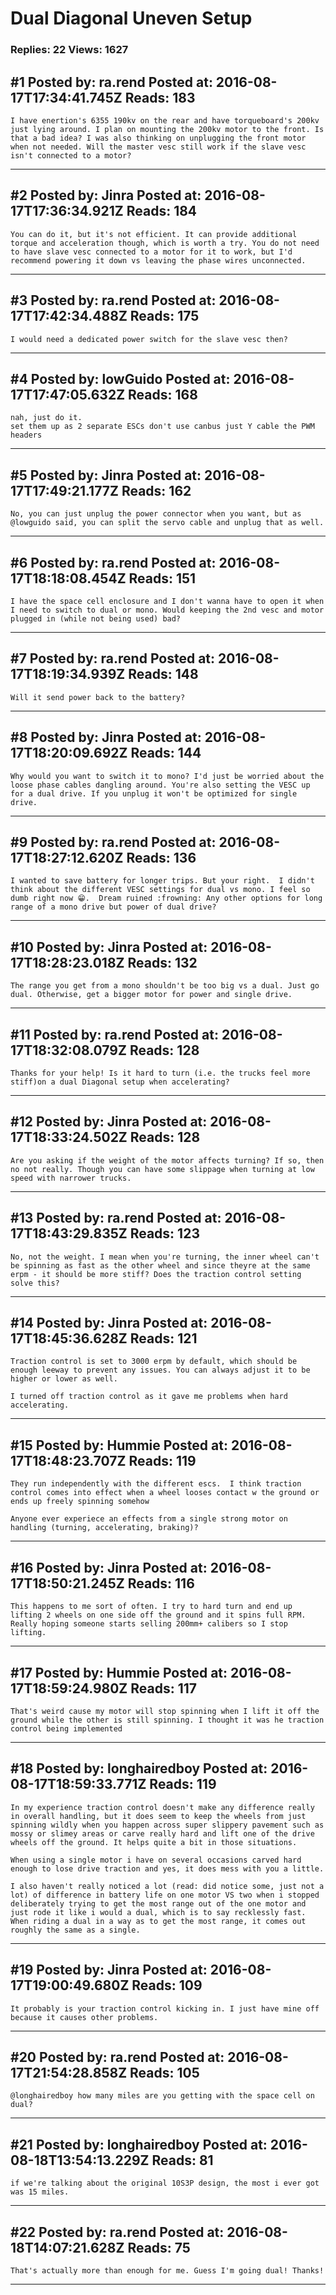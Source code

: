 # Dual Diagonal Uneven Setup

### Replies: 22 Views: 1627

## \#1 Posted by: ra.rend Posted at: 2016-08-17T17:34:41.745Z Reads: 183

```
I have enertion's 6355 190kv on the rear and have torqueboard's 200kv just lying around. I plan on mounting the 200kv motor to the front. Is that a bad idea? I was also thinking on unplugging the front motor when not needed. Will the master vesc still work if the slave vesc isn't connected to a motor?
```

---
## \#2 Posted by: Jinra Posted at: 2016-08-17T17:36:34.921Z Reads: 184

```
You can do it, but it's not efficient. It can provide additional torque and acceleration though, which is worth a try. You do not need to have slave vesc connected to a motor for it to work, but I'd recommend powering it down vs leaving the phase wires unconnected.
```

---
## \#3 Posted by: ra.rend Posted at: 2016-08-17T17:42:34.488Z Reads: 175

```
I would need a dedicated power switch for the slave vesc then?
```

---
## \#4 Posted by: lowGuido Posted at: 2016-08-17T17:47:05.632Z Reads: 168

```
nah, just do it.
set them up as 2 separate ESCs don't use canbus just Y cable the PWM headers
```

---
## \#5 Posted by: Jinra Posted at: 2016-08-17T17:49:21.177Z Reads: 162

```
No, you can just unplug the power connector when you want, but as @lowguido said, you can split the servo cable and unplug that as well.
```

---
## \#6 Posted by: ra.rend Posted at: 2016-08-17T18:18:08.454Z Reads: 151

```
I have the space cell enclosure and I don't wanna have to open it when I need to switch to dual or mono. Would keeping the 2nd vesc and motor plugged in (while not being used) bad?
```

---
## \#7 Posted by: ra.rend Posted at: 2016-08-17T18:19:34.939Z Reads: 148

```
Will it send power back to the battery?
```

---
## \#8 Posted by: Jinra Posted at: 2016-08-17T18:20:09.692Z Reads: 144

```
Why would you want to switch it to mono? I'd just be worried about the loose phase cables dangling around. You're also setting the VESC up for a dual drive. If you unplug it won't be optimized for single drive.
```

---
## \#9 Posted by: ra.rend Posted at: 2016-08-17T18:27:12.620Z Reads: 136

```
I wanted to save battery for longer trips. But your right.  I didn't think about the different VESC settings for dual vs mono. I feel so dumb right now 😁.  Dream ruined :frowning: Any other options for long range of a mono drive but power of dual drive?
```

---
## \#10 Posted by: Jinra Posted at: 2016-08-17T18:28:23.018Z Reads: 132

```
The range you get from a mono shouldn't be too big vs a dual. Just go dual. Otherwise, get a bigger motor for power and single drive.
```

---
## \#11 Posted by: ra.rend Posted at: 2016-08-17T18:32:08.079Z Reads: 128

```
Thanks for your help! Is it hard to turn (i.e. the trucks feel more stiff)on a dual Diagonal setup when accelerating?
```

---
## \#12 Posted by: Jinra Posted at: 2016-08-17T18:33:24.502Z Reads: 128

```
Are you asking if the weight of the motor affects turning? If so, then no not really. Though you can have some slippage when turning at low speed with narrower trucks.
```

---
## \#13 Posted by: ra.rend Posted at: 2016-08-17T18:43:29.835Z Reads: 123

```
No, not the weight. I mean when you're turning, the inner wheel can't be spinning as fast as the other wheel and since theyre at the same erpm - it should be more stiff? Does the traction control setting solve this?
```

---
## \#14 Posted by: Jinra Posted at: 2016-08-17T18:45:36.628Z Reads: 121

```
Traction control is set to 3000 erpm by default, which should be enough leeway to prevent any issues. You can always adjust it to be higher or lower as well.

I turned off traction control as it gave me problems when hard accelerating.
```

---
## \#15 Posted by: Hummie Posted at: 2016-08-17T18:48:23.707Z Reads: 119

```
They run independently with the different escs.  I think traction control comes into effect when a wheel looses contact w the ground or ends up freely spinning somehow 

Anyone ever experiece an effects from a single strong motor on handling (turning, accelerating, braking)?
```

---
## \#16 Posted by: Jinra Posted at: 2016-08-17T18:50:21.245Z Reads: 116

```
This happens to me sort of often. I try to hard turn and end up lifting 2 wheels on one side off the ground and it spins full RPM. Really hoping someone starts selling 200mm+ calibers so I stop lifting.
```

---
## \#17 Posted by: Hummie Posted at: 2016-08-17T18:59:24.980Z Reads: 117

```
That's weird cause my motor will stop spinning when I lift it off the ground while the other is still spinning. I thought it was he traction control being implemented
```

---
## \#18 Posted by: longhairedboy Posted at: 2016-08-17T18:59:33.771Z Reads: 119

```
In my experience traction control doesn't make any difference really in overall handling, but it does seem to keep the wheels from just spinning wildly when you happen across super slippery pavement such as mossy or slimey areas or carve really hard and lift one of the drive wheels off the ground. It helps quite a bit in those situations. 

When using a single motor i have on several occasions carved hard enough to lose drive traction and yes, it does mess with you a little. 

I also haven't really noticed a lot (read: did notice some, just not a lot) of difference in battery life on one motor VS two when i stopped deliberately trying to get the most range out of the one motor and just rode it like i would a dual, which is to say recklessly fast. When riding a dual in a way as to get the most range, it comes out roughly the same as a single.
```

---
## \#19 Posted by: Jinra Posted at: 2016-08-17T19:00:49.680Z Reads: 109

```
It probably is your traction control kicking in. I just have mine off because it causes other problems.
```

---
## \#20 Posted by: ra.rend Posted at: 2016-08-17T21:54:28.858Z Reads: 105

```
@longhairedboy how many miles are you getting with the space cell on dual?
```

---
## \#21 Posted by: longhairedboy Posted at: 2016-08-18T13:54:13.229Z Reads: 81

```
if we're talking about the original 10S3P design, the most i ever got was 15 miles.
```

---
## \#22 Posted by: ra.rend Posted at: 2016-08-18T14:07:21.628Z Reads: 75

```
That's actually more than enough for me. Guess I'm going dual! Thanks!
```

---
